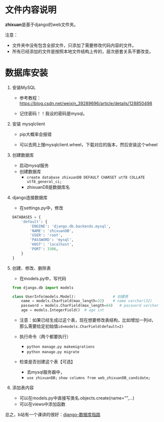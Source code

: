 # 文件内容说明
**zhixuan**是基于django的web文件夹。

注意：
+ 文件夹中没有包含全部文件，只添加了需要修改代码内容的文件。
+ 所有已经添加的文件是按照本地文件结构上传的，层次嵌套关系不要改变。

# 数据库安装
1. 安装MySQL

   + 参考教程：https://blog.csdn.net/weixin_39289696/article/details/128850498

   + 记住密码！！我设的密码是mysql。

2. 安装 mysqlclient  

   + pip大概率会报错

   + 可以去网上搜mysqlclient.wheel，下载对应的版本，然后安装这个wheel

3. 创建数据库

   + 启动mysql服务
   + 创建数据库
     + `create database zhixuanDB DEFAULT CHARSET utf8 COLLATE utf8_general_ci;`
     + zhixuanDB是数据库名

4. django连接数据库

   + 在settings.py中，修改

   ```python
   DATABASES = {
       'default': {
           'ENGINE': 'django.db.backends.mysql',
           'NAME': 'zhixuanDB',      
           'USER': 'root',
           'PASSWORD': 'mysql',
           'HOST': 'localhost',
           'PORT': 3306,
       }
   }
   ```

5. 创建、修改、删除表

   + 在models.py中，写代码

   ```python
   from django.db import models
   
   class UserInfo(models.Model):                 # 创建表
       name = models.CharField(max_length=32)    # name varchar(32)
       password = models.CharField(max_length=64)   # password varchar(64)
       age = models.IntegerField()  # age int
   ```

   + 注意：如果已经生成过这个表，现在想要修改表结构，比如增加一列id，那么需要给定初始值`id=models.CharField(default=2)`

   + 执行命令（两个都要执行）
     + `python manage.py makemigrations`
     + `python manage.py migrate`
   + 检查是否创建这个表【可选】
     + 去mysql服务器中，
     + `use zhixuanDB;`
       `show columns from web_zhixuanDB_candidate;`

6. 添加表内容
   
   + 可以在models.py中直接写类名.objects.create(name=””,…)
   + 可以在views中添加函数

总之，b站有一个课讲的很好：[django-数据库指路](https://www.bilibili.com/video/BV183411N7Lx/?buvid=XY0F5270EE0C69C91F5ED56C2C15ED5B3E978&is_story_h5=false&mid=XpRg6s7gZQU3zWLHjcW9aA%3D%3D&p=3&plat_id=114&share_from=ugc&share_medium=android&share_plat=android&share_session_id=fb6f79dd-4a96-47f0-9432-026cb4d7c2f4&share_source=COPY&share_tag=s_i&timestamp=1689050201&unique_k=sT4PBp1&up_id=2052067002&vd_source=713c7edde91b9f295c48c8835f0614e4)



